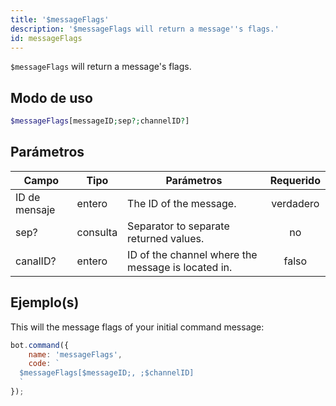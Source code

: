 ```yaml
---
title: '$messageFlags'
description: '$messageFlags will return a message''s flags.'
id: messageFlags
---
```


`$messageFlags` will return a message's flags.

## Modo de uso

```php
$messageFlags[messageID;sep?;channelID?]
```

## Parámetros

| Campo         | Tipo     | Parámetros                                         | Requerido |
| ------------- | -------- | -------------------------------------------------- |:---------:|
| ID de mensaje | entero   | The ID of the message.                             | verdadero |
| sep?          | consulta | Separator to separate returned values.             |    no     |
| canalID?      | entero   | ID of the channel where the message is located in. |   falso   |

## Ejemplo(s)

This will the message flags of your initial command message:

```javascript
bot.command({
    name: 'messageFlags',
    code: `
  $messageFlags[$messageID;, ;$channelID]
  `
});
```
